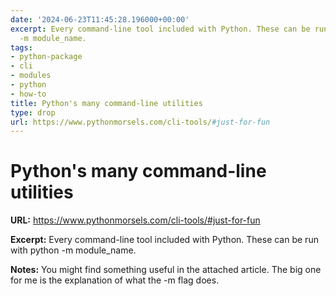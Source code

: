 ```yaml
---
date: '2024-06-23T11:45:28.196000+00:00'
excerpt: Every command-line tool included with Python. These can be run with python
  -m module_name.
tags:
- python-package
- cli
- modules
- python
- how-to
title: Python's many command-line utilities
type: drop
url: https://www.pythonmorsels.com/cli-tools/#just-for-fun
---
```


# Python's many command-line utilities

**URL:** https://www.pythonmorsels.com/cli-tools/#just-for-fun

**Excerpt:** Every command-line tool included with Python. These can be run with python -m module_name.

**Notes:**
You might find something useful in the attached article. The big one for me is the explanation of what the -m flag does. 
